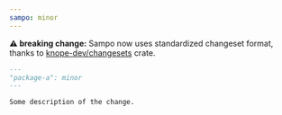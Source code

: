 ```yaml
---
sampo: minor
---
```


**⚠️ breaking change:** Sampo now uses standardized changeset format, thanks to [knope-dev/changesets](https://github.com/knope-dev/changesets) crate.

```md
---
"package-a": minor
---

Some description of the change.
```
